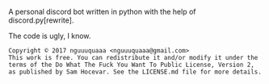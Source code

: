 A personal discord bot written in python with the help of discord.py[rewrite].

The code is ugly, I know.

```
Copyright © 2017 nguuuquaaa <nguuuquaaa@gmail.com>
This work is free. You can redistribute it and/or modify it under the
terms of the Do What The Fuck You Want To Public License, Version 2,
as published by Sam Hocevar. See the LICENSE.md file for more details.
```